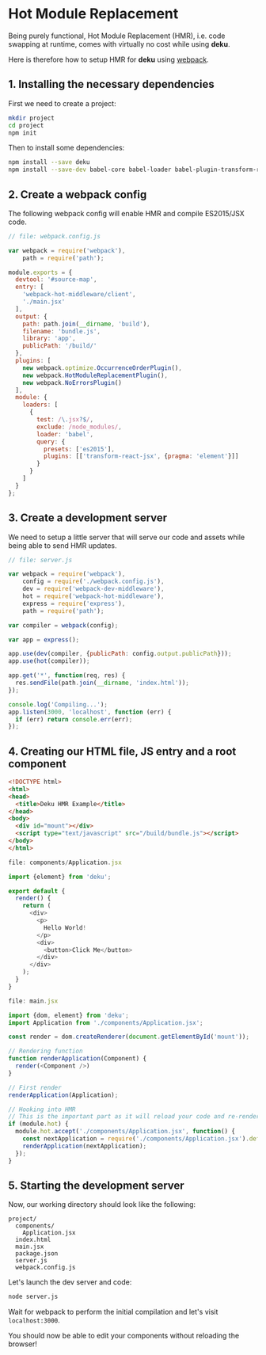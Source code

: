 # Hot Module Replacement

Being purely functional, Hot Module Replacement (HMR), i.e. code swapping at runtime, comes with virtually no cost while using **deku**.

Here is therefore how to setup HMR for **deku** using [webpack](https://webpack.github.io/).

## 1. Installing the necessary dependencies

First we need to create a project:

```bash
mkdir project
cd project
npm init
```

Then to install some dependencies:

```bash
npm install --save deku
npm install --save-dev babel-core babel-loader babel-plugin-transform-react-jsx babel-preset-es2015 express webpack webpack-dev-middleware webpack-hot-middleware
```

## 2. Create a webpack config

The following webpack config will enable HMR and compile ES2015/JSX code.

```js
// file: webpack.config.js

var webpack = require('webpack'),
    path = require('path');

module.exports = {
  devtool: '#source-map',
  entry: [
    'webpack-hot-middleware/client',
    './main.jsx'
  ],
  output: {
    path: path.join(__dirname, 'build'),
    filename: 'bundle.js',
    library: 'app',
    publicPath: '/build/'
  },
  plugins: [
    new webpack.optimize.OccurrenceOrderPlugin(),
    new webpack.HotModuleReplacementPlugin(),
    new webpack.NoErrorsPlugin()
  ],
  module: {
    loaders: [
      {
        test: /\.jsx?$/,
        exclude: /node_modules/,
        loader: 'babel',
        query: {
          presets: ['es2015'],
          plugins: [['transform-react-jsx', {pragma: 'element'}]]
        }
      }
    ]
  }
};

```

## 3. Create a development server

We need to setup a little server that will serve our code and assets while being able to send HMR updates.

```js
// file: server.js

var webpack = require('webpack'),
    config = require('./webpack.config.js'),
    dev = require('webpack-dev-middleware'),
    hot = require('webpack-hot-middleware'),
    express = require('express'),
    path = require('path');

var compiler = webpack(config);

var app = express();

app.use(dev(compiler, {publicPath: config.output.publicPath}));
app.use(hot(compiler));

app.get('*', function(req, res) {
  res.sendFile(path.join(__dirname, 'index.html'));
});

console.log('Compiling...');
app.listen(3000, 'localhost', function (err) {
  if (err) return console.err(err);
});
```

## 4. Creating our HTML file, JS entry and a root component

```html
<!DOCTYPE html>
<html>
<head>
  <title>Deku HMR Example</title>
</head>
<body>
  <div id="mount"></div>
  <script type="text/javascript" src="/build/bundle.js"></script>
</body>
</html>
```

```js
file: components/Application.jsx

import {element} from 'deku';

export default {
  render() {
    return (
      <div>
        <p>
          Hello World!
        </p>
        <div>
          <button>Click Me</button>
        </div>
      </div>
    );
  }
}
```

```js
file: main.jsx

import {dom, element} from 'deku';
import Application from './components/Application.jsx';

const render = dom.createRenderer(document.getElementById('mount'));

// Rendering function
function renderApplication(Component) {
  render(<Component />)
}

// First render
renderApplication(Application);

// Hooking into HMR
// This is the important part as it will reload your code and re-render the app accordingly
if (module.hot) {
  module.hot.accept('./components/Application.jsx', function() {
    const nextApplication = require('./components/Application.jsx').default;
    renderApplication(nextApplication);
  });
}
```

## 5. Starting the development server

Now, our working directory should look like the following:

```
project/
  components/
    Application.jsx
  index.html
  main.jsx
  package.json
  server.js
  webpack.config.js
```

Let's launch the dev server and code:

```bash
node server.js
```

Wait for webpack to perform the initial compilation and let's visit `localhost:3000`.

You should now be able to edit your components without reloading the browser!
